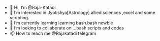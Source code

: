 - 👋 Hi, I’m @Raja-Katadi
- 👀 I’m interested in Jyotishya[Astrology] allied sciences ,excel and some scripting.
- 🌱 I’m currently learning learning bash.bash newbie
- 💞️ I’m looking to collaborate on ...bash scripts and codes
- 📫 How to reach me @Rajakatadi telegram
